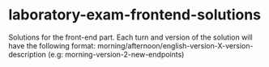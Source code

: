 # laboratory-exam-frontend-solutions
Solutions for the front-end part. Each turn and version of the solution will have the following format: morning/afternoon/english-version-X-version-description (e.g: morning-version-2-new-endpoints)
